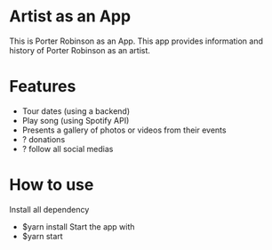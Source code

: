 # Artist as an App

This is Porter Robinson as an App.
This app provides information and history of Porter Robinson as an artist.

# Features

- Tour dates (using a backend)
- Play song (using Spotify API)
- Presents a gallery of photos or videos from their events
- ? donations
- ? follow all social medias

# How to use

Install all dependency

- $yarn install
  Start the app with
- $yarn start
